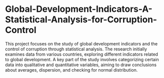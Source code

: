 # Global-Development-Indicators-A-Statistical-Analysis-for-Corruption-Control
This project focuses on the study of global development indicators and the control of corruption through statistical analysis. The research initially examines data from various countries, exploring different indicators related to global development. A key part of the study involves categorizing certain data into qualitative and quantitative variables, aiming to draw conclusions about averages, dispersion, and checking for normal distribution.
